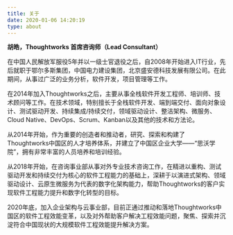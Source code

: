 ```yaml
---
title: 关于
date: 2020-01-06 14:20:19
type: about
---
```


**胡皓，Thoughtworks 首席咨询师（Lead Consultant）**

在中国人民解放军服役5年并以一级士官退役之后，自2008年开始进入IT行业，先后就职于鄂尔多斯集团，中国电力建设集团，北京盛安德科技发展有限公司。在此期间，从事过广泛的业务分析，软件开发，项目管理等工作。

在2014年加入Thoughtworks之后，主要从事全栈软件开发工程师、培训师、技术顾问等工作。在技术领域，特别擅长于全栈软件开发、端到端交付、面向对象设计、测试驱动开发、持续集成/持续交付，领域驱动设计、整洁架构、微服务、Cloud Native、DevOps、Scrum、Kanban以及其他的技术和方法论。

从2014年开始，作为重要的创造者和推动者，研究、探索和构建了Thoughtworks中国区的人才培养体系，并建立了中国区企业大学——“思沃学院”，拥有非常丰富的人员培养和培训经验。

从2018年开始，在咨询事业部从事对外专业技术咨询工作，在精进以重构、测试驱动开发和持续交付为核心的软件工程能力的基础上，深耕于以演进式架构、领域驱动设计、云原生微服务为代表的数字化架构能力，帮助Thoughtworks的客户实现软件工程能力提升和数字化转型的目标。

2020年底，加入企业架构与云事业部，目前正通过推动和落地Thoughtworks中国区的软件工程效能变革，以及对外帮助客户解决工程效能问题，聚焦、探索并沉淀符合中国现状的大规模软件工程效能提升解决方案。
